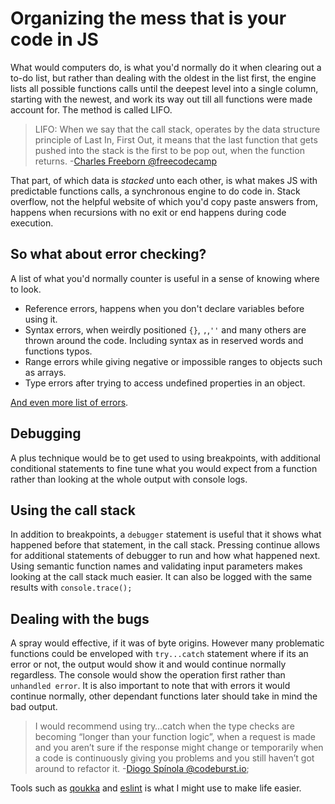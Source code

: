 # Organizing the mess that is your code in JS

What would computers do, is what you'd normally do it when clearing out a to-do list, but rather than dealing with the oldest in the list first, the engine lists all possible functions calls until the deepest level into a single column, starting with the newest, and work its way out till all functions were made account for. The method is called LIFO.

> LIFO: When we say that the call stack, operates by the data structure principle of Last In, First Out, it means that the last function that gets pushed into the stack is the first to be pop out, when the function returns. -[Charles Freeborn @freecodecamp](https://www.freecodecamp.org/news/understanding-the-javascript-call-stack-861e41ae61d4/)

That part, of which data is *stacked* unto each other, is what makes JS with predictable functions calls, a synchronous engine to do code in.
Stack overflow, not the helpful website of which you'd copy paste answers from, happens when recursions with no exit or end happens during code execution. 

## So what about error checking?

A list of what you'd normally counter is useful in a sense of knowing where to look.

* Reference errors, happens when you don't declare variables before using it.
* Syntax errors, when weirdly positioned `{}`, `,`,`''` and many others are thrown around the code. Including syntax as in reserved words and functions typos.
* Range errors while giving negative or impossible ranges to objects such as arrays. 
* Type errors after trying to access undefined properties in an object.

[And even more list of errors](https://developer.mozilla.org/en-US/docs/Web/JavaScript/Reference/Errors).

## Debugging

A plus technique would be to get used to using breakpoints, with additional conditional statements to fine tune what you would expect from a function rather than looking at the whole output with console logs.

## Using the call stack

In addition to breakpoints, a `debugger` statement is useful that it shows what happened before that statement, in the call stack. Pressing continue allows for additional statements of debugger to run and how what happened next. Using semantic function names and validating input parameters makes looking at the call stack much easier. It can also be logged with the same results with `console.trace();`

## Dealing with the bugs

A spray would effective, if it was of byte origins. However many problematic functions could be enveloped with `try...catch` statement where if its an error or not, the output would show it and would continue normally regardless. The console would show the operation first rather than `unhandled error`. It is also important to note that with errors it would continue normally, other dependant functions later should take in mind the bad output.

> I would recommend using try…catch when the type checks are becoming “longer than your function logic”, when a request is made and you aren’t sure if the response might change or temporarily when a code is continuously giving you problems and you still haven’t got around to refactor it. -[Diogo Spínola @codeburst.io](https://codeburst.io/javascript-error-messages-debugging-d23f84f0ae7c);

Tools such as [qoukka](https://quokkajs.com/) and [eslint](http://eslint.org/) is what I might use to make life easier.
